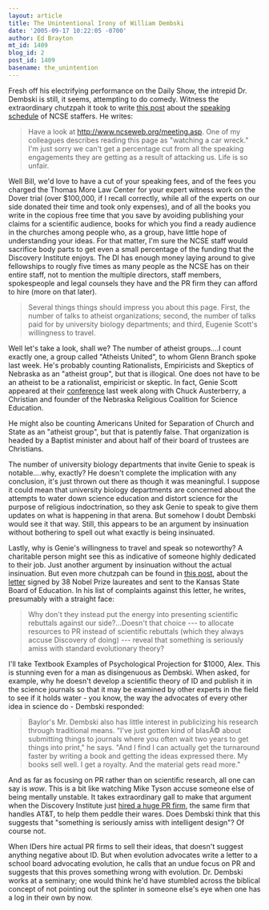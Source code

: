 ```yaml
---
layout: article
title: The Unintentional Irony of William Dembski
date: '2005-09-17 10:22:05 -0700'
author: Ed Brayton
mt_id: 1409
blog_id: 2
post_id: 1409
basename: the_unintention
---
```

Fresh off his electrifying performance on the Daily Show, the intrepid Dr. Dembski is still, it seems, attempting to do comedy. Witness the extraordinary chutzpah it took to write [this post](http://www.uncommondescent.com/index.php/archives/336) about the [speaking schedule](http://www.ncseweb.org/meeting.asp) of NCSE staffers. He writes:

> Have a look at http://www.ncseweb.org/meeting.asp. One of my colleagues describes reading this page as "watching a car wreck." I'm just sorry we can't get a percentage cut from all the speaking engagements they are getting as a result of attacking us. Life is so unfair.

Well Bill, we'd love to have a cut of your speaking fees, and of the fees you charged the Thomas More Law Center for your expert witness work on the Dover trial (over $100,000, if I recall correctly, while all of the experts on our side donated their time and took only expenses), and of all the books you write in the copious free time that you save by avoiding publishing your claims for a scientific audience, books for which you find a ready audience in the churches among people who, as a group, have little hope of understanding your ideas. For that matter, I'm sure the NCSE staff would sacrifice body parts to get even a small percentage of the funding that the Discovery Institute enjoys. The DI has enough money laying around to give fellowships to rougly five times as many people as the NCSE has on their entire staff, not to mention the multiple directors, staff members, spokespeople and legal counsels they have and the PR firm they can afford to hire (more on that later).

> Several things things should impress you about this page. First, the number of talks to atheist organizations; second, the number of talks paid for by university biology departments; and third, Eugenie Scott's willingness to travel.

Well let's take a look, shall we? The number of atheist groups....I count exactly one, a group called "Atheists United", to whom Glenn Branch spoke last week. He's probably counting Rationalists, Empiricists and Skeptics of Nebraska as an "atheist group", but that is illogical. One does not have to be an atheist to be a rationalist, empiricist or skeptic. In fact, Genie Scott appeared at their [conference](http://www.reason.ws/forum05.html) last week along with Chuck Austerberry, a Christian and founder of the Nebraska Religious Coalition for Science Education. 

He might also be counting Americans United for Separation of Church and State as an "atheist group", but that is patently false. That organization is headed by a Baptist minister and about half of their board of trustees are Christians. 

The number of university biology departments that invite Genie to speak is notable....why, exactly? He doesn't complete the implication with any conclusion, it's just thrown out there as though it was meaningful. I suppose it could mean that university biology departments are concerned about the attempts to water down science education and distort science for the purpose of religious indoctrination, so they ask Genie to speak to give them updates on what is happening in that arena. But somehow I doubt Dembski would see it that way. Still, this appears to be an argument by insinuation without bothering to spell out what exactly is being insinuated.

Lastly, why is Genie's willingness to travel and speak so noteworthy? A charitable person might see this as indicative of someone highly dedicated to their job. Just another argument by insinuation without the actual insinuation. But even more chutzpah can be found in [this post](http://www.uncommondescent.com/index.php/archives/338), about the [letter](http://media.ljworld.com/pdf/2005/09/15/nobel_letter.pdf) signed by 38 Nobel Prize laureates and sent to the Kansas State Board of Education. In his list of complaints against this letter, he writes, presumably with a straight face:

> Why don't they instead put the energy into presenting scientific rebuttals against our side?...Doesn't that choice --- to allocate resources to PR instead of scientific rebuttals (which they always accuse Discovery of doing) --- reveal that something is seriously amiss with standard evolutionary theory?

I'll take Textbook Examples of Psychological Projection for $1000, Alex. This is stunning even for a man as disingenuous as Dembski. When asked, for example, why he doesn't develop a scientific theory of ID and publish it in the science journals so that it may be examined by other experts in the field to see if it holds water - you know, the way the advocates of every other idea in science do - Dembski responded:

> Baylor's Mr. Dembski also has little interest in publicizing his research through traditional means. "I've just gotten kind of blasÃ© about submitting things to journals where you often wait two years to get things into print," he says. "And I find I can actually get the turnaround faster by writing a book and getting the ideas expressed there. My books sell well. I get a royalty. And the material gets read more."

And as far as focusing on PR rather than on scientific research, all one can say is _wow_. This is a bit like watching Mike Tyson accuse someone else of being mentally unstable. It takes extraordinary gall to make that argument when the Discovery Institute just [hired a huge PR firm](/archives/2005/08/the-discovery-i.html), the same firm that handles AT&T, to help them peddle their wares. Does Dembski think that this suggests that "something is seriously amiss with intelligent design"? Of course not. 

When IDers hire actual PR firms to sell their ideas, that doesn't suggest anything negative about ID. But when evolution advocates write a letter to a school board advocating evolution, he calls that an undue focus on PR and suggests that this proves something wrong with evolution. Dr. Dembski works at a seminary; one would think he'd have stumbled across the biblical concept of not pointing out the splinter in someone else's eye when one has a log in their own by now.
